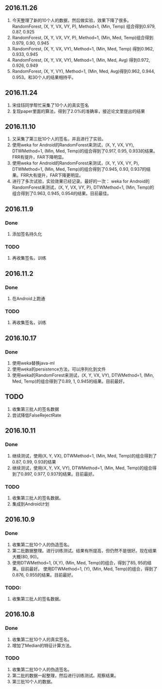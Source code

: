 ## 2016.11.26
1. 今天整理了新的10个人的数据，然后做实验，效果下降了很多。RandomForest, (X, Y, VX, VY, P), Method=1, (Min, Temp) 组合得到0.979, 0.87, 0.925
2. RandomForest, (X, Y, VX, VY, P), Method=1, (Min, Med, Temp)组合得到0.979, 0.90, 0.945
3. RandomForest, (X, Y, VX, VY), Method=1, (Min, Med, Temp) 得到0.962, 0.933, 0.945
4. RandomForest, (X, Y, VX, VY), Method=1, (Min, Med, Avg) 得到0.972, 0.926, 0.949
5. RandomForest, (X, Y, VY), Method=1, (Min, Med, Avg)得到0.962, 0.944, 0.953。和30个人的结果相持平。

## 2016.11.24
1. 宋佳钰同学帮忙采集了10个人的真实签名
2. 复现paper里面的算法，得到了2.0%的准确率，接近论文里提出的结果

## 2016.11.10
1. 又采集了第三批10个人的签名，并且进行了实验。
2. 使用weka for Android的RandomForest来测试，(X, Y, VX, VY), DTWMethod=1, (Min, Med, Temp)的组合得到了0.917, 0.95, 0.933的结果。FRR有提升，FAR下降明显。
3. 使用weka for Android的RandomForest来测试，(X, Y, VX, VY, P), DTWMethod=1, (Min, Med, Temp)的组合得到了0.945, 0.93, 0.937的结果。FRR大有提升，FAR下降更明显。
4. 进行了多次试验，实验效果已经记录。最好的一次： weka for Android的RandomForest来测试，(X, Y, VX, VY, P}, DTWMethod=1, (Min, Temp)的组合得到了0.963, 0.945, 0.954的结果。目前最佳。


## 2016.11.9
### Done
1. 添加签名持久化
### TODO
1. 再收集签名，训练

## 2016.11.2
### Done
1. 在Android上跑通

### TODO
1. 再收集签名，训练

## 2016.10.17
### Done
1. 使用weka替换java-ml
2. 使用weka的persistence方法，可以序列化到文件
3. 使用weka的RandomForest来测试，(X, Y, VX, VY), DTWMethod=1, (Min, Med, Temp)的组合得到了0.89, 1, 0.945的结果。目前最好。

## TODO
1. 收集第三批人的签名数据
2. 尝试降低FalseRejectRate

## 2016.10.11
### Done
1. 继续测试，使用(X, Y, VX), DTWMethod=1, (Min, Med, Temp)的组合得到了0.87, 0.99, 0.93的结果
2. 继续测试，使用(X, Y, VX, VY), DTWMethod=1, (Min, Med, Temp)的组合得到了0.897, 0.977, 0.937的结果。目前最好。

### TODO
1. 收集第三批人的签名数据。
2. 集成到Android计划

## 2016.10.9
### Done
1. 收集第二批10个人的伪造签名。
2. 第二批数据整理。进行训练测试。结果有所提高，但仍然不是很好。现在结果大概(80, 90)。
3. 使用DTWMethod=1, (X,Y), (Min, Med, Temp)的组合，得到了85, 95的结果。目前最好。
   使用DTWMethod=1, (Y), (Min, Med, Temp)的组合，得到了0.876, 0.955的结果。目前最好。

### TODO:
1. 收集第三批人的签名数据。

## 2016.10.8
### Done
1. 收集第二批10个人的真实签名。
2. 增加了Median的特征计算方法。

### TODO
1. 收集第二批10个人的伪造签名。
2. 第二批的数据一起整理，然后进行训练测试。观察结果。
3. 第三批10个人的数据。
